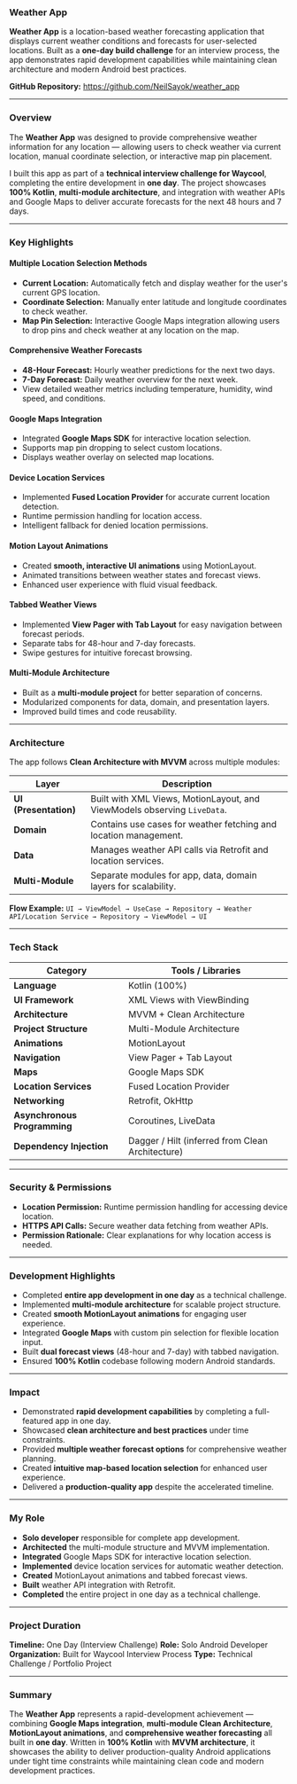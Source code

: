 ###  Weather App

**Weather App** is a location-based weather forecasting application that displays current weather conditions and forecasts for user-selected locations.
Built as a **one-day build challenge** for an interview process, the app demonstrates rapid development capabilities while maintaining clean architecture and modern Android best practices.

**GitHub Repository:** https://github.com/NeilSayok/weather_app

---

###  Overview

The **Weather App** was designed to provide comprehensive weather information for any location — allowing users to check weather via current location, manual coordinate selection, or interactive map pin placement.

I built this app as part of a **technical interview challenge for Waycool**, completing the entire development in **one day**. The project showcases **100% Kotlin**, **multi-module architecture**, and integration with weather APIs and Google Maps to deliver accurate forecasts for the next 48 hours and 7 days.

---

###  Key Highlights

####  Multiple Location Selection Methods
- **Current Location:** Automatically fetch and display weather for the user's current GPS location.
- **Coordinate Selection:** Manually enter latitude and longitude coordinates to check weather.
- **Map Pin Selection:** Interactive Google Maps integration allowing users to drop pins and check weather at any location on the map.

####  Comprehensive Weather Forecasts
- **48-Hour Forecast:** Hourly weather predictions for the next two days.
- **7-Day Forecast:** Daily weather overview for the next week.
- View detailed weather metrics including temperature, humidity, wind speed, and conditions.

####  Google Maps Integration
- Integrated **Google Maps SDK** for interactive location selection.
- Supports map pin dropping to select custom locations.
- Displays weather overlay on selected map locations.

####  Device Location Services
- Implemented **Fused Location Provider** for accurate current location detection.
- Runtime permission handling for location access.
- Intelligent fallback for denied location permissions.

####  Motion Layout Animations
- Created **smooth, interactive UI animations** using MotionLayout.
- Animated transitions between weather states and forecast views.
- Enhanced user experience with fluid visual feedback.

####  Tabbed Weather Views
- Implemented **View Pager with Tab Layout** for easy navigation between forecast periods.
- Separate tabs for 48-hour and 7-day forecasts.
- Swipe gestures for intuitive forecast browsing.

####  Multi-Module Architecture
- Built as a **multi-module project** for better separation of concerns.
- Modularized components for data, domain, and presentation layers.
- Improved build times and code reusability.

---

###  Architecture

The app follows **Clean Architecture with MVVM** across multiple modules:

| Layer | Description |
|-------|--------------|
| **UI (Presentation)** | Built with XML Views, MotionLayout, and ViewModels observing `LiveData`. |
| **Domain** | Contains use cases for weather fetching and location management. |
| **Data** | Manages weather API calls via Retrofit and location services. |
| **Multi-Module** | Separate modules for app, data, domain layers for scalability. |

**Flow Example:**
`UI → ViewModel → UseCase → Repository → Weather API/Location Service → Repository → ViewModel → UI`

---

###  Tech Stack

| Category | Tools / Libraries |
|-----------|------------------|
| **Language** | Kotlin (100%) |
| **UI Framework** | XML Views with ViewBinding |
| **Architecture** | MVVM + Clean Architecture |
| **Project Structure** | Multi-Module Architecture |
| **Animations** | MotionLayout |
| **Navigation** | View Pager + Tab Layout |
| **Maps** | Google Maps SDK |
| **Location Services** | Fused Location Provider |
| **Networking** | Retrofit, OkHttp |
| **Asynchronous Programming** | Coroutines, LiveData |
| **Dependency Injection** | Dagger / Hilt (inferred from Clean Architecture) |

---

###  Security & Permissions

- **Location Permission:** Runtime permission handling for accessing device location.
- **HTTPS API Calls:** Secure weather data fetching from weather APIs.
- **Permission Rationale:** Clear explanations for why location access is needed.

---

###  Development Highlights

- Completed **entire app development in one day** as a technical challenge.
- Implemented **multi-module architecture** for scalable project structure.
- Created **smooth MotionLayout animations** for engaging user experience.
- Integrated **Google Maps** with custom pin selection for flexible location input.
- Built **dual forecast views** (48-hour and 7-day) with tabbed navigation.
- Ensured **100% Kotlin** codebase following modern Android standards.

---

###  Impact

- Demonstrated **rapid development capabilities** by completing a full-featured app in one day.
- Showcased **clean architecture and best practices** under time constraints.
- Provided **multiple weather forecast options** for comprehensive weather planning.
- Created **intuitive map-based location selection** for enhanced user experience.
- Delivered a **production-quality app** despite the accelerated timeline.

---

###  My Role

- **Solo developer** responsible for complete app development.
- **Architected** the multi-module structure and MVVM implementation.
- **Integrated** Google Maps SDK for interactive location selection.
- **Implemented** device location services for automatic weather detection.
- **Created** MotionLayout animations and tabbed forecast views.
- **Built** weather API integration with Retrofit.
- **Completed** the entire project in one day as a technical challenge.

---

###  Project Duration
**Timeline:** One Day (Interview Challenge)
**Role:** Solo Android Developer
**Organization:** Built for Waycool Interview Process
**Type:** Technical Challenge / Portfolio Project

---

###  Summary

The **Weather App** represents a rapid-development achievement — combining **Google Maps integration**, **multi-module Clean Architecture**, **MotionLayout animations**, and **comprehensive weather forecasting** all built in **one day**.
Written in **100% Kotlin** with **MVVM architecture**, it showcases the ability to deliver production-quality Android applications under tight time constraints while maintaining clean code and modern development practices.
